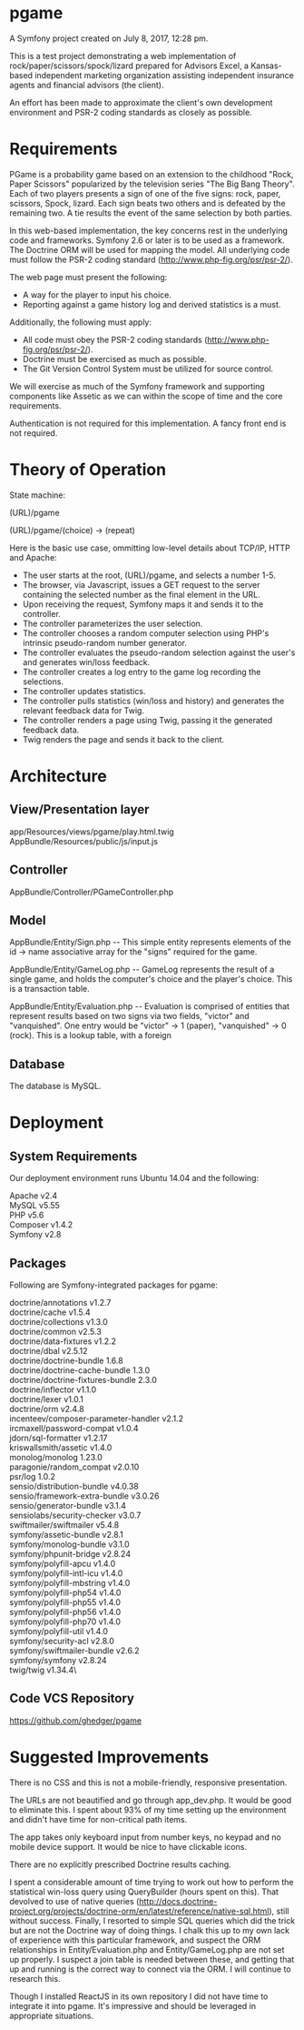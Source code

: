 pgame
=====

A Symfony project created on July 8, 2017, 12:28 pm.

This is a test project demonstrating a web implementation of rock/paper/scissors/spock/lizard prepared for Advisors Excel, a Kansas-based independent marketing organization assisting independent insurance agents and financial advisors (the client).

An effort has been made to approximate the client's own development environment and PSR-2 coding standards as closely as possible.

Requirements
============

PGame is a probability game based on an extension to the childhood "Rock, Paper Scissors" popularized by the television series "The Big Bang Theory".  Each of two players presents a sign of one of the five signs: rock, paper, scissors, Spock, lizard.  Each sign beats two others and is defeated by the remaining two.  A tie results the event of the same selection by both parties.

In this web-based implementation, the key concerns rest in the underlying code and frameworks. Symfony 2.6 or later is to be used as a framework.  The Doctrine ORM will be used for mapping the model.  All underlying code must follow the PSR-2 coding standard (http://www.php-fig.org/psr/psr-2/).

The web page must present the following:
* A way for the player to input his choice.
* Reporting against a game history log and derived statistics is a must.
   
Additionally, the following must apply:
* All code must obey the PSR-2 coding standards (http://www.php-fig.org/psr/psr-2/).
* Doctrine must be exercised as much as possible.
* The Git Version Control System must be utilized for source control.

We will exercise as much of the Symfony framework and supporting components like Assetic as we can within the scope of time and the core requirements.

Authentication is not required for this implementation.  A fancy front end is not required.

Theory of Operation
===================

State machine:

(URL)/pgame

(URL)/pgame/(choice) -> (repeat)   

Here is the basic use case, ommitting low-level details about TCP/IP, HTTP and Apache:

* The user starts at the root, (URL)/pgame, and selects a number 1-5.
* The browser, via Javascript, issues a GET request to the server containing the selected number as the final element in the URL.
* Upon receiving the request, Symfony maps it and sends it to the controller.
* The controller parameterizes the user selection.  
* The controller chooses a random computer selection using PHP's intrinsic pseudo-random number generator.
* The controller evaluates the pseudo-random selection against the user's and generates win/loss feedback.
* The controller creates a log entry to the game log recording the selections.
* The controller updates statistics.
* The controller pulls statistics (win/loss and history) and generates the relevant feedback data for Twig.
* The controller renders a page using Twig, passing it the generated feedback data.
* Twig renders the page and sends it back to the client.

Architecture
============

View/Presentation layer
-----------------------
 
app/Resources/views/pgame/play.html.twig
AppBundle/Resources/public/js/input.js

Controller
----------
AppBundle/Controller/PGameController.php

Model
-----
AppBundle/Entity/Sign.php -- This simple entity represents elements of the id -> name associative array for the "signs" required for the game.

AppBundle/Entity/GameLog.php -- GameLog represents the result of a single game, and holds the computer's choice and the player's choice.  This is a transaction table.

AppBundle/Entity/Evaluation.php -- Evaluation is comprised of entities that represent results based on two signs via two fields, "victor" and "vanquished".  One entry would be "victor" -> 1 (paper), "vanquished" -> 0 (rock).  This is a lookup table, with a foreign 

Database
--------
The database is MySQL.


Deployment
==========

System Requirements
-------------------
Our deployment environment runs Ubuntu 14.04 and the following:
 
Apache v2.4\
MySQL v5.55\
PHP v5.6\
Composer v1.4.2\
Symfony v2.8

Packages
--------
Following are Symfony-integrated packages for pgame:

doctrine/annotations                 v1.2.7\
doctrine/cache                       v1.5.4\
doctrine/collections                 v1.3.0\
doctrine/common                      v2.5.3\
doctrine/data-fixtures               v1.2.2\
doctrine/dbal                        v2.5.12\
doctrine/doctrine-bundle             1.6.8\
doctrine/doctrine-cache-bundle       1.3.0\
doctrine/doctrine-fixtures-bundle    2.3.0\
doctrine/inflector                   v1.1.0\
doctrine/lexer                       v1.0.1\
doctrine/orm                         v2.4.8\
incenteev/composer-parameter-handler v2.1.2\
ircmaxell/password-compat            v1.0.4\
jdorn/sql-formatter                  v1.2.17\
kriswallsmith/assetic                v1.4.0\
monolog/monolog                      1.23.0\
paragonie/random_compat              v2.0.10\
psr/log                              1.0.2\
sensio/distribution-bundle           v4.0.38\
sensio/framework-extra-bundle        v3.0.26\
sensio/generator-bundle              v3.1.4\
sensiolabs/security-checker          v3.0.7\
swiftmailer/swiftmailer              v5.4.8\
symfony/assetic-bundle               v2.8.1\
symfony/monolog-bundle               v3.1.0\
symfony/phpunit-bridge               v2.8.24\
symfony/polyfill-apcu                v1.4.0\
symfony/polyfill-intl-icu            v1.4.0\
symfony/polyfill-mbstring            v1.4.0\
symfony/polyfill-php54               v1.4.0\
symfony/polyfill-php55               v1.4.0\
symfony/polyfill-php56               v1.4.0\
symfony/polyfill-php70               v1.4.0\
symfony/polyfill-util                v1.4.0\
symfony/security-acl                 v2.8.0\
symfony/swiftmailer-bundle           v2.6.2\
symfony/symfony                      v2.8.24\
twig/twig                            v1.34.4\

Code VCS Repository
-------------------
https://github.com/ghedger/pgame


Suggested Improvements
======================

There is no CSS and this is not a mobile-friendly, responsive presentation.

The URLs are not beautified and go through app_dev.php.  It would be good to eliminate this.  I spent about 93% of my time setting up the environment and didn't have time for non-critical path items.

The app takes only keyboard input from number keys, no keypad and no mobile device support.  It would be nice to have clickable icons.

There are no explicitly prescribed Doctrine results caching.

I spent a considerable amount of time trying to work out how to perform the statistical win-loss query using QueryBuilder (hours spent on this).  That devolved to use of native queries (http://docs.doctrine-project.org/projects/doctrine-orm/en/latest/reference/native-sql.html), still without success.  Finally, I resorted to simple SQL queries which did the trick but are not the Doctrine way of doing things.  I chalk this up to my own lack of experience with this particular framework, and suspect the ORM relationships in Entity/Evaluation.php and Entity/GameLog.php are not set up properly.  I suspect a join table is needed between these, and getting that up and running is the correct way to connect via the ORM.  I will continue to research this.

Though I installed ReactJS in its own repository I did not have time to integrate it into pgame.  It's impressive and should be leveraged in appropriate situations.
